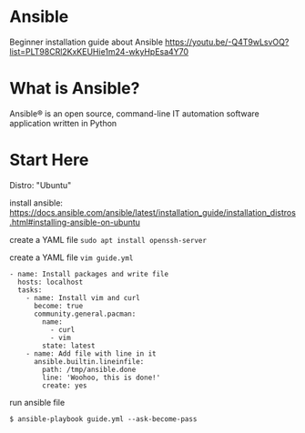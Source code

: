 # Ansible

Beginner installation guide about Ansible https://youtu.be/-Q4T9wLsvOQ?list=PLT98CRl2KxKEUHie1m24-wkyHpEsa4Y70

# What is Ansible?

Ansible® is an open source, command-line IT automation software application written in Python

# Start Here

Distro: "Ubuntu"

install ansible: https://docs.ansible.com/ansible/latest/installation_guide/installation_distros.html#installing-ansible-on-ubuntu

create a YAML file `sudo apt install openssh-server`

create a YAML file `vim guide.yml`
```
- name: Install packages and write file
  hosts: localhost
  tasks:
    - name: Install vim and curl
      become: true
      community.general.pacman:
        name:
          - curl
          - vim
        state: latest
    - name: Add file with line in it
      ansible.builtin.lineinfile:
        path: /tmp/ansible.done
        line: 'Woohoo, this is done!'
        create: yes
```
run ansible file
```
$ ansible-playbook guide.yml --ask-become-pass
```
